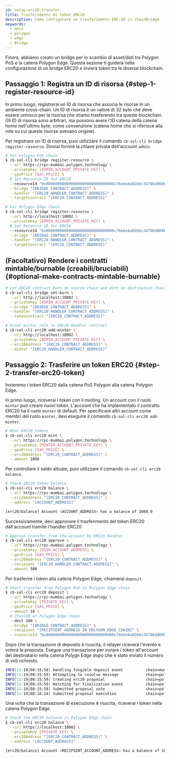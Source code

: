 ```yaml
---
id: setup-erc20-transfer
title: Trasferimento di token ERC20
description: Come configurare un trasferimento ERC-20 in chainBridge
keywords:
  - docs
  - polygon
  - edge
  - Bridge
---
```


Finora, abbiamo creato un bridge per lo scambio di asset/dati tra Polygon PoS e la catena Polygon Edge. Questa sezione ti guiderà nella configurazione di un bridge ERC20 e invierà token tra le diverse blockchain.

## Passaggio 1: Registra un ID di risorsa {#step-1-register-resource-id}

In primo luogo, registrerai un ID di risorsa che associa le risorse in un ambiente cross-chain. Un ID di risorsa è un valore di 32 byte che deve essere univoco per la risorsa che stiamo trasferendo tra queste blockchain. Gli ID di risorsa sono arbitrari, ma possono avere l'ID catena della catena home nell'ultimo byte, come convenzione (catena home che si riferisce alla rete su cui queste risorse avevano origine).

Per registrare un ID di risorsa, puoi utilizzare il comando `cb-sol-cli bridge register-resource`. Dovrai fornire la chiave privata dell'account `admin`.

```bash
# For Polygon PoS chain
$ cb-sol-cli bridge register-resource \
  --url https://rpc-mumbai.polygon.technology \
  --privateKey [ADMIN_ACCOUNT_PRIVATE_KEY] \
  --gasPrice [GAS_PRICE] \
  # Set Resource ID for ERC20
  --resourceId "0x000000000000000000000000000000c76ebe4a02bbc34786d860b355f5a5ce00" \
  --bridge "[BRIDGE_CONTRACT_ADDRESS]" \
  --handler "[ERC20_HANDLER_CONTRACT_ADDRESS]" \
  --targetContract "[ERC20_CONTRACT_ADDRESS]"

# For Polygon Edge chain
$ cb-sol-cli bridge register-resource \
  --url http://localhost:10002 \
  --privateKey [ADMIN_ACCOUNT_PRIVATE_KEY] \
  # Set Resource ID for ERC20
  --resourceId "0x000000000000000000000000000000c76ebe4a02bbc34786d860b355f5a5ce00" \
  --bridge "[BRIDGE_CONTRACT_ADDRESS]" \
  --handler "[ERC20_HANDLER_CONTRACT_ADDRESS]" \
  --targetContract "[ERC20_CONTRACT_ADDRESS]"
```

## (Facoltativo) Rendere i contratti mintable/burnable (creabili/bruciabili) {#optional-make-contracts-mintable-burnable}


```bash
# Let ERC20 contract burn on source chain and mint on destination chain
$ cb-sol-cli bridge set-burn \
  --url http://localhost:10002 \
  --privateKey [ADMIN_ACCOUNT_PRIVATE_KEY] \
  --bridge "[BRIDGE_CONTRACT_ADDRESS]" \
  --handler "[ERC20_HANDLER_CONTRACT_ADDRESS]" \
  --tokenContract "[ERC20_CONTRACT_ADDRESS]"

# Grant minter role to ERC20 Handler contract
$ cb-sol-cli erc20 add-minter \
  --url http://localhost:10002 \
  --privateKey [ADMIN_ACCOUNT_PRIVATE_KEY] \
  --erc20Address "[ERC20_CONTRACT_ADDRESS]" \
  --minter "[ERC20_HANDLER_CONTRACT_ADDRESS]"
```

## Passaggio 2: Trasferire un token ERC20 {#step-2-transfer-erc20-token}

Invieremo i token ERC20 dalla catena PoS Polygon alla catena Polygon Edge.

In primo luogo, riceverai i token con il minting. Un account con il ruolo `minter` può creare nuovi token. L'account che ha implementato il contratto ERC20 ha il ruolo `minter` di default. Per specificare altri account come membri del ruolo `minter`, devi eseguire il comando `cb-sol-cli erc20 add-minter`.

```bash
# Mint ERC20 tokens
$ cb-sol-cli erc20 mint \
  --url https://rpc-mumbai.polygon.technology \
  --privateKey [MINTER_ACCOUNT_PRIVATE_KEY] \
  --gasPrice [GAS_PRICE] \
  --erc20Address "[ERC20_CONTRACT_ADDRESS]" \
  --amount 1000
```

Per controllare il saldo attuale, puoi utilizzare il comando `cb-sol-cli erc20 balance`.

```bash
# Check ERC20 token balance
$ cb-sol-cli erc20 balance \
  --url https://rpc-mumbai.polygon.technology \
  --erc20Address "[ERC20_CONTRACT_ADDRESS]" \
  --address "[ACCOUNT_ADDRESS]"

[erc20/balance] Account <ACCOUNT_ADDRESS> has a balance of 1000.0
```

Successivamente, devi approvare il trasferimento del token ERC20 dall'account tramite l'handler ERC20

```bash
# Approve transfer from the account by ERC20 Handler
$ cb-sol-cli erc20 approve \
  --url https://rpc-mumbai.polygon.technology \
  --privateKey [USER_ACCOUNT_ADDRESS] \
  --gasPrice [GAS_PRICE] \
  --erc20Address "[ERC20_CONTRACT_ADDRESS]" \
  --recipient "[ERC20_HANDLER_CONTRACT_ADDRESS]" \
  --amount 500
```

Per trasferire i token alla catena Polygon Edge, chiamerai `deposit`.

```bash
# Start transfer from Polygon PoS to Polygon Edge chain
$ cb-sol-cli erc20 deposit \
  --url https://rpc-mumbai.polygon.technology \
  --privateKey [PRIVATE_KEY] \
  --gasPrice [GAS_PRICE] \
  --amount 10 \
  # ChainID of Polygon Edge chain
  --dest 100 \
  --bridge "[BRIDGE_CONTRACT_ADDRESS]" \
  --recipient "[RECIPIENT_ADDRESS_IN_POLYGON_EDGE_CHAIN]" \
  --resourceId "0x000000000000000000000000000000c76ebe4a02bbc34786d860b355f5a5ce00"
```

Dopo che la transazione di deposito è riuscita, il relayer riceverà l'evento e voterà la proposta. Esegue una transazione per inviare i token all'account del destinatario nella catena Polygn Edge dopo che è stato inviato il numero di voti richiesto.

```bash
INFO[11-19|08:15:58] Handling fungible deposit event          chain=mumbai dest=100 nonce=1
INFO[11-19|08:15:59] Attempting to resolve message            chain=polygon-edge type=FungibleTransfer src=99 dst=100 nonce=1 rId=000000000000000000000000000000c76ebe4a02bbc34786d860b355f5a5ce00
INFO[11-19|08:15:59] Creating erc20 proposal                  chain=polygon-edge src=99 nonce=1
INFO[11-19|08:15:59] Watching for finalization event          chain=polygon-edge src=99 nonce=1
INFO[11-19|08:15:59] Submitted proposal vote                  chain=polygon-edge tx=0x67a97849951cdf0480e24a95f59adc65ae75da23d00b4ab22e917a2ad2fa940d src=99 depositNonce=1 gasPrice=1
INFO[11-19|08:16:24] Submitted proposal execution             chain=polygon-edge tx=0x63615a775a55fcb00676a40e3c9025eeefec94d0c32ee14548891b71f8d1aad1 src=99 dst=100 nonce=1 gasPrice=5
```

Una volta che la transazione di esecuzione è riuscita, riceverai i token nella catena Polygon Edge.

```bash
# Check the ERC20 balance in Polygon Edge chain
$ cb-sol-cli erc20 balance \
  --url https://localhost:10002 \
  --privateKey [PRIVATE_KEY] \
  --erc20Address "[ERC20_CONTRACT_ADDRESS]" \
  --address "[ACCOUNT_ADDRESS]"

[erc20/balance] Account <RECIPIENT_ACCOUNT_ADDRESS> has a balance of 10.0
```
